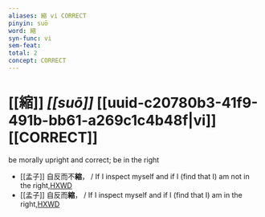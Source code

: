 ```yaml
---
aliases: 縮 vi CORRECT
pinyin: suō
word: 縮
syn-func: vi
sem-feat: 
total: 2
concept: CORRECT 
---
```

# [[縮]] *[[suō]]*  [[uuid-c20780b3-41f9-491b-bb61-a269c1c4b48f|vi]] [[CORRECT]]
be morally upright and correct; be in the right
 - [[孟子]] 自反而不**縮**， / If I inspect myself and if I (find that I) am not in the right,[HXWD](https://hxwd.org/textview.html?location=KR1h0001_tls_003-12a.32)
 - [[孟子]] 自反而**縮**， / If I inspect myself and if I (find that I) am in the right,[HXWD](https://hxwd.org/textview.html?location=KR1h0001_tls_003-12a.35)